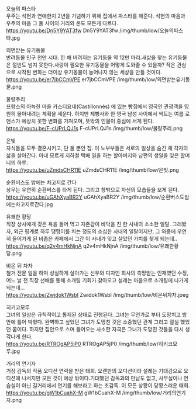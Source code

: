 오늘의 파스타  
우주는 석현과 연애한지 2년을 기념하기 위해 집에서 파스타를 해준다. 석현의 마음과 우주의 마음 그 둘 사이의 거리와 온도 모든게 다르다.  
https://youtu.be/Dn5Y9YAT3fw
Dn5Y9YAT3fw
/img/thumb/low/오늘의파스타.jpg

외면받는 유기동물  
반려동물 인구 천만 시대. 한 해 버려지는 유기동물 약 12만 마리.새삶을 찾는 유기동물은 절반도 넘지 못한다.사랑이 필요한 유기동물을 어떻게 도와줄 수 있을까? 작은 관심으로 시작된 변화는 더이상 유기동물이 늘어나지 않는 세상을 만들 것이다.  
https://youtu.be/er7jbCCmVPE
er7jbCCmVPE
/img/thumb/low/외면받는유기동물.png

불량주리  
프랑스의 아늑한 마을 카스티요네(Castillonnès) 에 있는 빵집에서 영국인 관광객을 영원히 몰아내려는 계획을 세운다. 하지만 제빵사와 한 영국 남성 사이에서 싹트는 여름 로맨스가 예상치 못한 변화를 가져오며, 뜻밖의 인물이 중심에 서게 된다.  
https://youtu.be/F-cUPrLQJ1s
F-cUPrLQJ1s
/img/thumb/low/불량주리.png

은빛  
자식들을 모두 결혼시키고, 단 둘 뿐인 집. 이 노부부들은 서로의 일상을 숨긴 채 각자의 삶을 살아간다. 아내 모르게 지하철 택배 일을 하는 할아버지와 남편의 생일을 잊은 할머니의 하루.  
https://youtu.be/uZmdsCHR11E
uZmdsCHR11E
/img/thumb/low/은빛.png

순환버스도 밤에는 차고지로 간다  
상우는 우연히 순환버스를 타게 된다. 그리고 창밖으로 자신의 모습들을 보게 된다.  
https://youtu.be/uGAhXyaBR2Y
uGAhXyaBR2Y
/img/thumb/low/순환버스도밤에는차고지로간다.jpg

유쾌한 황당  
직장 상사에게 갖은 욕을 들어 먹고 자존감이 바닥을 친 한 사내의 소소한 일탈. 그래봤자, 외근 핑계로 하루 땡땡이를 치는 정도의 소심한 사내의 일탈이지만, 그 와중에 우연히 들어가게 된 비좁은 카페에서 그간 이 사내가 잊고 살았던 가치를 찾게 되는데..  
https://youtu.be/q2v4mHkNjnA
q2v4mHkNjnA
/img/thumb/low/유쾌한황당.png

비온 뒤 차차  
철거 전문 일을 하며 성실하게 살아가는 신우와 디자인 회사의 촉망받는 인재였던 수정, 어느 날 전 직장 선배를 통해 소개팅 기회가 찾아오고 설레는 마음으로 소개팅에 나가게 되는데...  
https://youtu.be/Zwidok1WsbI
Zwidok1WsbI
/img/thumb/low/비온뒤차차.jpeg

히키코모루  
그녀의 일상은 규칙적이고 통제된 상태로 진행된다. 그녀는 무언가로 부터 도망치고 방안에 틀어 박혔다. 완벽하고 싶었던 그녀가 도망친 것은 소중했던 관계 그리고 절실 했었던 꿈이다. 하지만 집안으로 스며 들어오는 사소한 자극은 그녀가 도망친 것들을 다시 생각나게 한다.  
https://youtu.be/RTROgAP5jP0
RTROgAP5jP0
/img/thumb/low/히키코모루.jpg

거리의 연기자  
거장 감독의 작품 오디션 연락을 받은 태희. 오랜만의 오디션이라 설레는 기대감으로 오디션에 나서지만 모든 것이 예상 밖이다.기대했던 감독과의 만남도 없고, 사무실이나 연습실이 아닌 길거리에서 연기를 해보라고 하는 조감독. 이 모든 상황이 당황스러운 태희.  
https://youtu.be/gW1bCuahX-M
gW1bCuahX-M
/img/thumb/low/거리의연기자.png